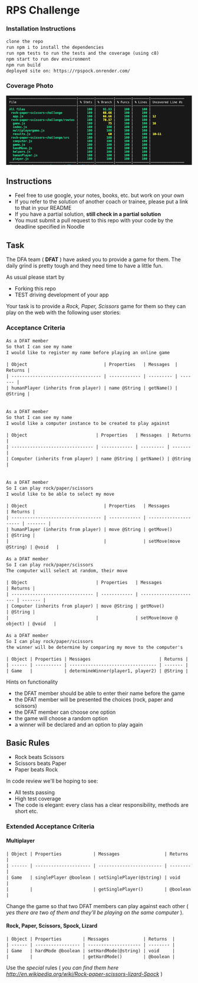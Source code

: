# RPS Challenge

### Installation Instructions
```
clone the repo
run npm i to install the dependencies
run npm tests to run the tests and the coverage (using c8)
npm start to run dev environment
npm run build
deployed site on: https://rpspock.onrender.com/

```

### Coverage Photo

<img src="./public/css/coverage.png" alt="Coverage Report">

Instructions
-------

* Feel free to use google, your notes, books, etc. but work on your own
* If you refer to the solution of another coach or trainee, please put a link to that in your README
* If you have a partial solution, **still check in a partial solution**
* You must submit a pull request to this repo with your code by the deadline specified in Noodle

Task
----

The DFA team ( **DFAT** ) have asked you to provide a game for them. The daily grind is pretty tough and they need time to have a little fun.

As usual please start by

* Forking this repo
* TEST driving development of your app

Your task is to provide a _Rock, Paper, Scissors_ game for them so they can play on the web with the following user stories:

### Acceptance Criteria
```
As a DFAT member
So that I can see my name
I would like to register my name before playing an online game

| Object                             | Properties   | Messages  | Returns |
| ---------------------------------- | ------------ | --------- | ------- |
| humanPlayer (inherits from player) | name @String | getName() | @String |


As a DFAT member
So that I can see my name
I would like a computer instance to be created to play against

| Object                          | Properties   | Messages  | Returns |
| ------------------------------- | ------------ | --------- | ------- |
| Computer (inherits from player) | name @String | getName() | @String |


As a DFAT member
So I can play rock/paper/scissors
I would like to be able to select my move

| Object                             | Properties   | Messages              | Returns |
| ---------------------------------- | ------------ | --------------------- | ------- |
| humanPlayer (inherits from player) | move @String | getMove()             | @String |
|                                    |              | setMove(move @String) | @void   |

As a DFAT member
So I can play rock/paper/scissors
The computer will select at random, their move

| Object                          | Properties   | Messages               | Returns |
| ------------------------------- | ------------ | ---------------------- | ------- |
| Computer (inherits from player) | move @String | getMove()              | @String |
|                                 |              | setMove(move @ object) | @void   |

As a DFAT member
So I can play rock/paper/scissors
the winner will be determine by comparing my move to the computer's

| Object | Properties | Messages                          | Returns |
| ------ | ---------- | --------------------------------- | ------- |
| Game   |            | determineWinner(player1, player2) | @String |

```

Hints on functionality

- the DFAT member should be able to enter their name before the game
- the DFAT member will be presented the choices (rock, paper and scissors)
- the DFAT member can choose one option
- the game will choose a random option
- a winner will be declared and an option to play again

## Basic Rules

- Rock beats Scissors
- Scissors beats Paper
- Paper beats Rock

In code review we'll be hoping to see:

* All tests passing
* High test coverage
* The code is elegant: every class has a clear responsibility, methods are short etc.

### Extended Acceptance Criteria

#### Multiplayer
```
| Object | Properties            | Messages                 | Returns  |
| ------ | --------------------- | ------------------------ | -------- |
| Game   | singlePlayer @boolean | setSinglePlayer(@string) | void     |
|        |                       | getSinglePlayer()        | @boolean |

```



Change the game so that two DFAT members can play against each other ( _yes there are two of them and they'll be playing on the same computer_ ).

#### Rock, Paper, Scissors, Spock, Lizard

```
| Object | Properties        | Messages             | Returns  |
| ------ | ----------------- | -------------------- | -------- |
| Game   | hardMode @boolean | setHardMode(@string) | void     |
|        |                   | getHardMode()        | @boolean |
```
Use the _special_ rules ( _you can find them here http://en.wikipedia.org/wiki/Rock-paper-scissors-lizard-Spock_ )

